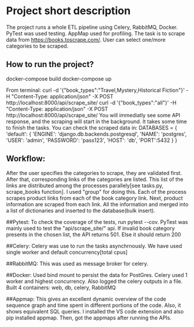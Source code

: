 # Project short description
The project runs a whole ETL pipeline using Celery, RabbitMQ, Docker. PyTest was used testing. AppMap used for profiling.
The task is to scrape data from https://books.toscrape.com/. User can select one/more categories to be scraped.

## How to run the project?
  docker-compose build
  docker-compose up
  
  From terminal:
  curl -d '{"book_types":"Travel,Mystery,Historical Fiction"}' -H "Content-Type: application/json" -X POST http://localhost:8000/api/scrape_site/
  curl -d '{"book_types":"all"}' -H "Content-Type: application/json" -X POST http://localhost:8000/api/scrape_site/
  You will immediatly see some API response, and the scraping will start in the background. It takes some time to finish the tasks.
  You can check the scraped data in:
  DATABASES = {
    'default': {
        'ENGINE': 'django.db.backends.postgresql',
        'NAME': 'postgres',
        'USER': 'admin',
        'PASSWORD': 'pass123',
        'HOST': 'db',
        'PORT':5432
    }
}
  
  
## Workflow:
 After the user specifies the categories to scrape, they are validated first. After that, corresponding links of the
 categories are listed. This list of the links are distributed among the processes parallely[see tasks.py, scrape_books function].
 I used "group" for doing this.
  Each of the process scrapes product links from each of the book category link. Next, product information are scraped from each link.
 All the information and merged into a list of dictionaries and inserted to the database(bulk insert).
 
##Pytest:
To check the coverage of the tests, run pytest --cov. PyTest was mainly used to test the "api/scrape_site/" api.
If invalid book category presents in the chosen list, the API returns 501. Else it should return 200

##Celery:
Celery was use to run the tasks asynchrnously. We have used single worker and default concurrency[total cpus]

##RabbitMQ: 
This was used as message broker for celery.

##Docker:
Used bind mount to persist the data for PostGres. Celery used 1 worker and highest concurrency. Also logged the celery outputs in a file.
Built 4 containers: web, db, celery, RabbitMQ

##Appmap:
This gives an excellent dynamic overview of the code sequence graph and time spent in different portions of the code.
Also, it shows equivalent SQL queries. I installed the VS code extension and also pip installed appmap. Then, got the appmaps
after running the APIs.




  



